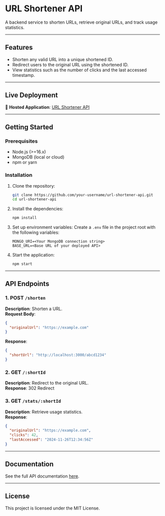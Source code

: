 
# URL Shortener API

A backend service to shorten URLs, retrieve original URLs, and track usage statistics.

---

## Features
- Shorten any valid URL into a unique shortened ID.
- Redirect users to the original URL using the shortened ID.
- View statistics such as the number of clicks and the last accessed timestamp.

---

## Live Deployment
🚀 **Hosted Application**: [URL Shortener API](https://your-deployed-url.com)

---

## Getting Started

### Prerequisites
- Node.js (>=16.x)
- MongoDB (local or cloud)
- npm or yarn

### Installation

1. Clone the repository:
   ```bash
   git clone https://github.com/your-username/url-shortener-api.git
   cd url-shortener-api
   ```

2. Install the dependencies:
   ```bash
   npm install
   ```

3. Set up environment variables:
   Create a `.env` file in the project root with the following variables:
   ```env
   MONGO_URI=<Your MongoDB connection string>
   BASE_URL=<Base URL of your deployed API>
   ```

4. Start the application:
   ```bash
   npm start
   ```

---

## API Endpoints

### 1. POST `/shorten`
**Description**: Shorten a URL.  
**Request Body**:
```json
{
  "originalUrl": "https://example.com"
}
```
**Response**:
```json
{
  "shortUrl": "http://localhost:3000/abcd1234"
}
```

### 2. GET `/:shortId`
**Description**: Redirect to the original URL.  
**Response**: 302 Redirect

### 3. GET `/stats/:shortId`
**Description**: Retrieve usage statistics.  
**Response**:
```json
{
  "originalUrl": "https://example.com",
  "clicks": 42,
  "lastAccessed": "2024-11-26T12:34:56Z"
}
```

---

## Documentation
See the full API documentation [here](https://your-deployed-url.com/docs).

---

## License
This project is licensed under the MIT License.

